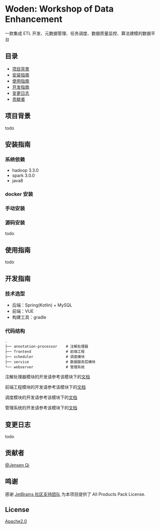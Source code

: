 # Woden: Workshop of Data Enhancement
一款集成 ETL 开发、元数据管理、任务调度、数据质量监控、算法建模的数据平台

## 目录
* [项目背景](#项目背景)
* [安装指南](#安装指南)
* [使用指南](#使用指南)
* [开发指南](#开发指南)
* [变更日志](#变更日志)
* [贡献者](#贡献者)

## 项目背景
todo

## 安装指南
### 系统依赖
* hadoop 3.3.0
* spark 3.0.0
* java8

### docker 安装

### 手动安装


### 源码安装
todo

## 使用指南
todo

## 开发指南

### 技术选型
* 后端：Spring(Kotlin) + MySQL
* 前端：VUE
* 构建工具：gradle

### 代码结构
```
.
├── annotation-processor    # 注解处理器
├── frontend                # 前端工程
├── scheduler               # 调度模块
├── service                 # 数据服务层模块
└── webserver               # 管理系统
```

注解处理器模块的开发请参考该模块下的[文档](annotation-processor/README.md)

前端工程模块的开发请参考该模块下的[文档](frontend/README.md)

调度模块的开发请参考该模块下的[文档](scheduler/README.md)

管理系统的开发请参考该模块下的[文档](webserver/README.md)

## 变更日志
todo



## 贡献者
[@Jensen Qi](https://github.com/JensenQi)

## 鸣谢
感谢 [JetBrains 社区支持团队](https://www.jetbrains.com/opensource/) 为本项目提供了 All Products Pack License.

## License
[Apache2.0](http://www.apache.org/licenses/LICENSE-2.0)
